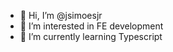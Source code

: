 - 👋 Hi, I’m @jsimoesjr
- 👀 I’m interested in FE development
- 🌱 I’m currently learning Typescript

<!---
jsimoesjr/jsimoesjr is a ✨ special ✨ repository because its `README.md` (this file) appears on your GitHub profile.
You can click the Preview link to take a look at your changes.
--->
